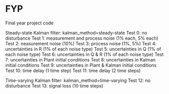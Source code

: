 # FYP
Final year project code

Steady-state Kalman filter: kalman_method=steady-state
Test 0: no disturbance
Test 1: measurement and process noise (1% each, 5% each)
Test 2: neasurement noise (10%)
Test 3: process noise (1%, 5%)
Test 4: uncertainties in R (1% of each noise type)
Test 5: uncertainties in Q (1% of each noise type)
Test 6: uncertainties in Q & R (1% of each noise type)
Test 7: uncertainties in Plant initial conditions
Test 8: uncertainties in Kalman initial conditions
Test 9: uncertainties in Plant & Kalman initial conditions
Test 10: time delay (1 time step)
Test 11: time delay (2 time steps)

Time-varying Kalman filter: kalman_method=time-varying
Test 12: no disturbance
Test 13: signal loss (10 time steps)
